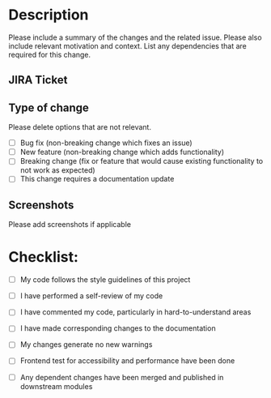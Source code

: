 # Description

Please include a summary of the changes and the related issue. Please also include relevant motivation and context. List any dependencies that are required for this change.

## JIRA Ticket #

## Type of change

Please delete options that are not relevant.

- [ ] Bug fix (non-breaking change which fixes an issue)
- [ ] New feature (non-breaking change which adds functionality)
- [ ] Breaking change (fix or feature that would cause existing functionality to not work as expected)
- [ ] This change requires a documentation update

## Screenshots

Please add screenshots if applicable

# Checklist:

- [ ] My code follows the style guidelines of this project
- [ ] I have performed a self-review of my code
- [ ] I have commented my code, particularly in hard-to-understand areas
- [ ] I have made corresponding changes to the documentation
- [ ] My changes generate no new warnings
- [ ] Frontend test for accessibility and performance have been done
- [ ] Any dependent changes have been merged and published in downstream modules

